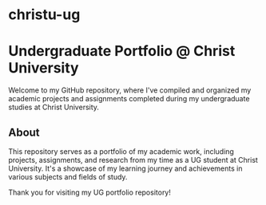 # christu-ug
# Undergraduate Portfolio @ Christ University

Welcome to my GitHub repository, where I've compiled and organized my academic projects and assignments completed during my undergraduate studies at Christ University.

## About

This repository serves as a portfolio of my academic work, including projects, assignments, and research from my time as a UG student at Christ University. It's a showcase of my learning journey and achievements in various subjects and fields of study.

Thank you for visiting my UG portfolio repository!

